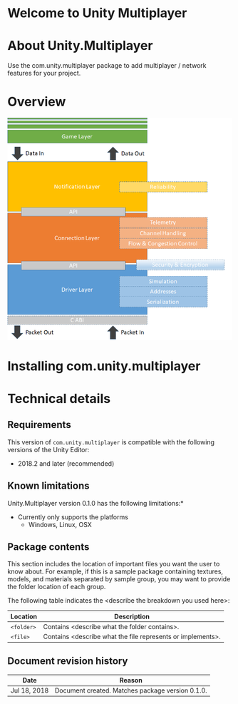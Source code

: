 # Welcome to Unity Multiplayer

# About Unity.Multiplayer

Use the com.unity.multiplayer package to add multiplayer / network features for your project.

# Overview

![Transport Overview](images/layercake.png)

# Installing com.unity.multiplayer


# Technical details
## Requirements

This version of `com.unity.multiplayer` is compatible with the following versions of the Unity Editor:

* 2018.2 and later (recommended)

## Known limitations

Unity.Multiplayer version 0.1.0 has the following limitations:*

* Currently only supports the platforms
  * Windows, Linux, OSX

## Package contents

>>>
This section includes the location of important files you want the user to know about. For example, if this is a sample package containing textures, models, and materials separated by sample group, you may want to provide the folder location of each group.
>>>

The following table indicates the &lt;describe the breakdown you used here&gt;:

|Location|Description|
|---|---|
|`<folder>`|Contains &lt;describe what the folder contains&gt;.|
|`<file>`|Contains &lt;describe what the file represents or implements&gt;.|


## Document revision history

|Date|Reason|
|---|---|
|Jul 18, 2018|Document created. Matches package version 0.1.0.|